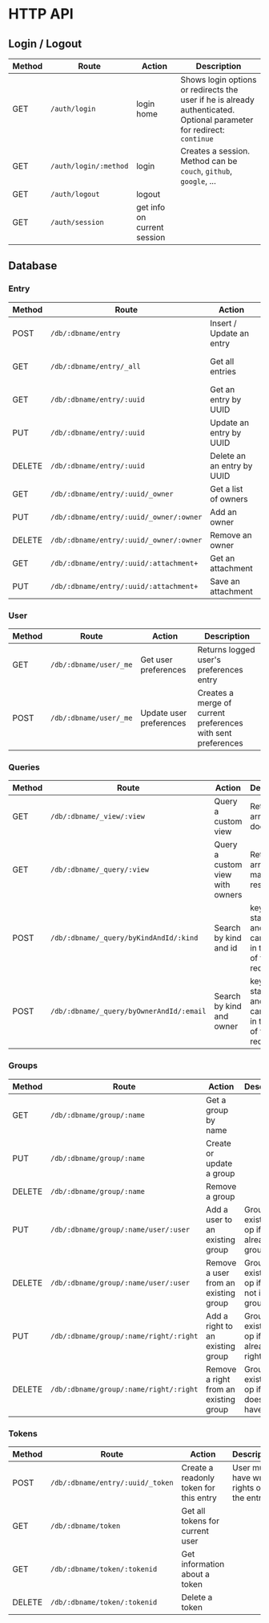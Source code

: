 # HTTP API

## Login / Logout

| Method | Route | Action | Description |
| ------ | ----- | ------ | ----------- |
| GET | `/auth/login` | login home | Shows login options or redirects the user if he is already authenticated.<br>Optional parameter for redirect: `continue` |
| GET | `/auth/login/:method` | login | Creates a session.<br>Method can be `couch`, `github`, `google`, ... |
| GET | `/auth/logout` | logout | |
| GET | `/auth/session` | get info on current session | |

## Database

### Entry

| Method | Route | Action | Description |
| ------ | ----- | ------ | ----------- |
| POST | `/db/:dbname/entry` | Insert / Update an entry | Based on _id or $id of the entry |
| GET | `/db/:dbname/entry/_all` | Get all entries | Returns an array of documents |
| GET | `/db/:dbname/entry/:uuid` | Get an entry by UUID | |
| PUT | `/db/:dbname/entry/:uuid` | Update an entry by UUID | |
| DELETE | `/db/:dbname/entry/:uuid` | Delete an an entry by UUID | |
| GET | `/db/:dbname/entry/:uuid/_owner` | Get a list of owners | |
| PUT | `/db/:dbname/entry/:uuid/_owner/:owner` | Add an owner | |
| DELETE | `/db/:dbname/entry/:uuid/_owner/:owner` | Remove an owner | |
| GET | `/db/:dbname/entry/:uuid/:attachment+` | Get an attachment | |
| PUT | `/db/:dbname/entry/:uuid/:attachment+` | Save an attachment | |

### User

| Method | Route | Action | Description |
| ------ | ----- | ------ | ----------- |
| GET | `/db/:dbname/user/_me` | Get user preferences | Returns logged user's preferences entry |
| POST | `/db/:dbname/user/_me` | Update user preferences | Creates a merge of current preferences with sent preferences |

### Queries

| Method | Route | Action | Description |
| ------ | ----- | ------ | ----------- |
| GET | `/db/:dbname/_view/:view` | Query a custom view | Returns an array of documents |
| GET | `/db/:dbname/_query/:view` | Query a custom view with owners | Returns an array of mapped results |
| POST | `/db/:dbname/_query/byKindAndId/:kind` | Search by kind and id | key, startkey and endkey can be set in the body of the request |
| POST | `/db/:dbname/_query/byOwnerAndId/:email` | Search by kind and owner | key, startkey and endkey can be set in the body of the request |

### Groups

| Method | Route | Action | Description |
| ------ | ----- | ------ | ----------- |
| GET | `/db/:dbname/group/:name` | Get a group by name | |
| PUT | `/db/:dbname/group/:name` | Create or update a group | |
| DELETE | `/db/:dbname/group/:name` | Remove a group | |
| PUT | `/db/:dbname/group/:name/user/:user` | Add a user to an existing group | Group must exist. No-op if user is already in group |
| DELETE | `/db/:dbname/group/:name/user/:user` | Remove a user from an existing group | Group must exist. No-op if user is not in group |
| PUT | `/db/:dbname/group/:name/right/:right` | Add a right to an existing group | Group must exist. No-op if group already has right |
| DELETE | `/db/:dbname/group/:name/right/:right` | Remove a right from an existing group | Group must exist. No-op if group does not have right |

### Tokens

| Method | Route | Action | Description |
| ------ | ----- | ------ | ----------- |
| POST | `/db/:dbname/entry/:uuid/_token` | Create a readonly token for this entry | User must have write rights on the entry |
| GET | `/db/:dbname/token` | Get all tokens for current user | |
| GET | `/db/:dbname/token/:tokenid` | Get information about a token | |
| DELETE | `/db/:dbname/token/:tokenid` | Delete a token | |
